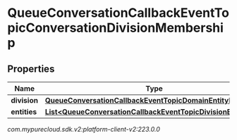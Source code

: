 # QueueConversationCallbackEventTopicConversationDivisionMembership


## Properties

| Name | Type | Description | Notes |
| ------------ | ------------- | ------------- | ------------- |
| **division** | [**QueueConversationCallbackEventTopicDomainEntityRef**](QueueConversationCallbackEventTopicDomainEntityRef) |  |  [optional] |
| **entities** | [**List&lt;QueueConversationCallbackEventTopicDivisionEntityRef&gt;**](QueueConversationCallbackEventTopicDivisionEntityRef) |  |  [optional] |




_com.mypurecloud.sdk.v2:platform-client-v2:223.0.0_
